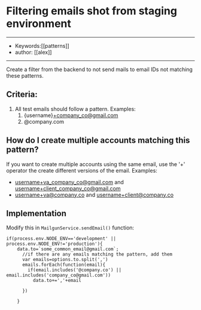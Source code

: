 # Filtering emails shot from staging environment  
---
- Keywords:[[patterns]]
- author: [[alex]]
---
Create a filter from the backend to not send mails to email IDs not matching these patterns.  

## Criteria: 
1. All test emails should follow a pattern. Examples:  
	1. {username}+company_co@gmail.com  
	2. @company.com  

## How do I create multiple accounts matching this pattern?
If you want to create multiple accounts using the same email, use the '+' operator the create different versions of the email. Examples:   
- username+va_company_co@gmail.com and username+client_company_co@gmail.com  
- username+va@company.co and username+client@company.co  


## Implementation
Modify this in `MailgunService.sendEmail()` function: 

```
if(process.env.NODE_ENV=='development' || process.env.NODE_ENV!='production'){
    data.to=`some_common_email@gmail.com`;
      //if there are any emails matching the pattern, add them
      var emails=options.to.split(',')
      emails.forEach(function(email){
        if(email.includes('@company.co') || email.includes('company_co@gmail.com'))
          data.to+=','+email

      })

    }
```

